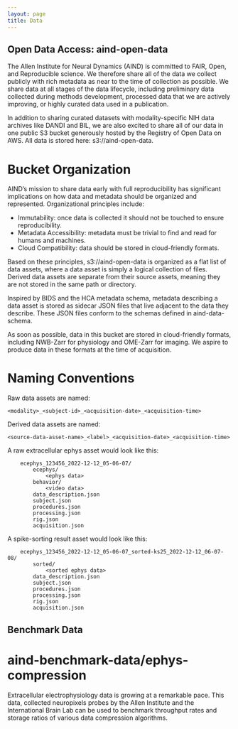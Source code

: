 ```yaml
---
layout: page
title: Data
---
```


## Open Data Access: aind-open-data

The Allen Institute for Neural Dynamics (AIND) is committed to FAIR, Open, and Reproducible science. We therefore share all of the data we collect publicly with rich metadata as near to the time of collection as possible. We share data at all stages of the data lifecycle, including preliminary data collected during methods development, processed data that we are actively improving, or highly curated data used in a publication.

In addition to sharing curated datasets with modality-specific NIH data archives like DANDI and BIL, we are also excited to share all of our data in one public S3 bucket generously hosted by the Registry of Open Data on AWS. All data is stored here: s3://aind-open-data.

# Bucket Organization
AIND’s mission to share data early with full reproducibility has significant implications on how data and metadata should be organized and represented. Organizational principles include:

* Immutability: once data is collected it should not be touched to ensure reproducibility.
* Metadata Accessibility: metadata must be trivial to find and read for humans and machines.
* Cloud Compatibility: data should be stored in cloud-friendly formats.

Based on these principles, s3://aind-open-data is organized as a flat list of data assets, where a data asset is simply a logical collection of files. Derived data assets are separate from their source assets, meaning they are not stored in the same path or directory.

Inspired by BIDS and the HCA metadata schema, metadata describing a data asset is stored as sidecar JSON files that live adjacent to the data they describe. These JSON files conform to the schemas defined in aind-data-schema.

As soon as possible, data in this bucket are stored in cloud-friendly formats, including NWB-Zarr for physiology and OME-Zarr for imaging. We aspire to produce data in these formats at the time of acquisition.

# Naming Conventions
Raw data assets are named:

`<modality>_<subject-id>_<acquisition-date>_<acquisition-time>`

Derived data assets are named:

`<source-data-asset-name>_<label>_<acquisition-date>_<acquisition-time>`

A raw extracellular ephys asset would look like this:

```
    ecephys_123456_2022-12-12_05-06-07/
        ecephys/
            <ephys data>
        behavior/
            <video data>
        data_description.json
        subject.json
        procedures.json
        processing.json
        rig.json
        acquisition.json
```

A spike-sorting result asset would look like this:

```
    ecephys_123456_2022-12-12_05-06-07_sorted-ks25_2022-12-12_06-07-08/
        sorted/
            <sorted ephys data>
        data_description.json
        subject.json
        procedures.json
        processing.json
        rig.json
        acquisition.json
````

## Benchmark Data

# aind-benchmark-data/ephys-compression

Extracellular electrophysiology data is growing at a remarkable pace. This data, collected neuropixels probes by the Allen Institute and the International Brain Lab can be used to benchmark throughput rates and storage ratios of various data compression algorithms.




